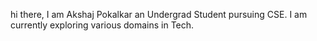 hi there, I am Akshaj Pokalkar an Undergrad Student pursuing CSE. I am currently exploring various domains in Tech.
